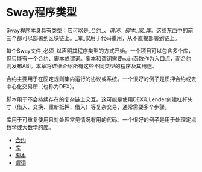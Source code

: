 # Sway程序类型

Sway程序本身具有类型：它可以是_合约_、_谓词_、_脚本_或_库_。这些东西中的前三个都可以部署到区块链上。_库_仅用于代码重用，从不直接部署到链上。

每个Sway文件_必须_以声明其程序类型的方式开始。一个项目可以包含多个库，但只能有一个合约、脚本或谓词。脚本和谓词需要`main`函数作为入口点，而合约则发布ABI。本章将详细介绍所有这些不同类型的程序及其用途。

合约主要用于在固定规则集内运行的协议或系统。一个很好的例子是质押合约或去中心化交易所（也称为DEX）。

脚本用于不会持续存在的复杂链上交互。这可能是使用DEX和Lender创建杠杆头寸（借入、交换、重新抵押、借入）等复杂交易，通常需要多个步骤。

库用于可重复使用且对处理常见情况有用的代码。一个很好的例子是用于处理定点数学或大数学的库。

- [合约](./smart_contracts.md)
- [库](./libraries.md)
- [脚本](./scripts.md)
- [谓词](./predicates.md)

